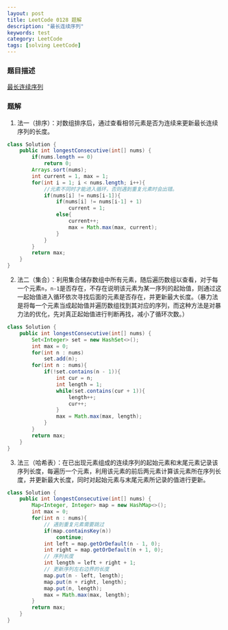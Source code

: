 ```yaml
---
layout: post
title: LeetCode 0128 题解
description: "最长连续序列"
keywords: test
category: LeetCode
tags: [solving LeetCode]
---
```


### 题目描述
[最长连续序列](https://leetcode-cn.com/problems/longest-consecutive-sequence/)

### 题解
1. 法一（排序）：对数组排序后，通过查看相邻元素是否为连续来更新最长连续序列的长度。
```java
class Solution {
    public int longestConsecutive(int[] nums) {
        if(nums.length == 0)
            return 0;
        Arrays.sort(nums);
        int current = 1, max = 1;
        for(int i = 1; i < nums.length; i++){
            //元素不同时才能进入循环，否则遇到重复元素时会出错。
            if(nums[i] != nums[i-1]){
                if(nums[i] != nums[i-1] + 1)
                    current = 1;
                else{
                    current++;
                    max = Math.max(max, current);
                }
            }
        }
        return max;
    }
}
```
2. 法二（集合）：利用集合储存数组中所有元素，随后遍历数组以查看，对于每一个元素`n`，`n-1`是否存在，不存在说明该元素为某一序列的起始值，则通过这一起始值进入循环依次寻找后面的元素是否存在，并更新最大长度。（暴力法是将每一个元素当成起始值并遍历数组找到其对应的序列，而这种方法是对暴力法的优化，先对真正起始值进行判断再找，减小了循环次数。）
```java
class Solution {
    public int longestConsecutive(int[] nums) {
        Set<Integer> set = new HashSet<>();
        int max = 0;
        for(int n : nums)
            set.add(n);
        for(int n : nums){
            if(!set.contains(n - 1)){
                int cur = n;
                int length = 1;
                while(set.contains(cur + 1)){
                    length++;
                    cur++;
                }
                max = Math.max(max, length);
            }
        }
        return max;
    }
}
```
3. 法三（哈希表）：在已出现元素组成的连续序列的起始元素和末尾元素记录该序列长度，每遍历一个元素，利用该元素的前后两元素计算该元素所在序列长度，并更新最大长度，同时对起始元素与末尾元素所记录的值进行更新。
```java
class Solution {
    public int longestConsecutive(int[] nums) {
        Map<Integer, Integer> map = new HashMap<>();
        int max = 0;
        for(int n : nums){
            // 遇到重复元素需要跳过
            if(map.containsKey(n))
                continue;
            int left = map.getOrDefault(n - 1, 0);
            int right = map.getOrDefault(n + 1, 0);
            // 序列长度
            int length = left + right + 1;
            // 更新序列左右边界的长度
            map.put(n - left, length);
            map.put(n + right, length);
            map.put(n, length);
            max = Math.max(max, length);
        }
        return max;
    }
}
```